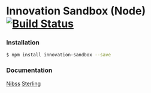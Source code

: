 # Innovation Sandbox (Node) [![Build Status](https://travis-ci.org/enyata/innovation-sandbox-node.svg?branch=master)](https://travis-ci.org/enyata/innovation-sandbox-node)

### Installation

```bash
$ npm install innovation-sandbox --save
```

### Documentation

[Nibss](https://github.com/enyata/innovation-sandbox-node/blob/master/lib/nibss/README.md)
[Sterling](https://github.com/enyata/innovation-sandbox-node/blob/master/lib/sterling/README.md)

